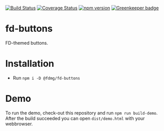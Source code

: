 [![Build Status](https://travis-ci.org/FDMediagroep/fd-ts-react-buttons.svg?branch=master)](https://travis-ci.org/FDMediagroep/fd-ts-react-buttons)
[![Coverage Status](https://coveralls.io/repos/github/FDMediagroep/fd-ts-react-buttons/badge.svg?branch=master)](https://coveralls.io/github/FDMediagroep/fd-ts-react-buttons?branch=master)
[![npm version](https://badge.fury.io/js/%40fdmg%2Ffd-buttons.svg)](https://badge.fury.io/js/%40fdmg%2Ffd-buttons)
[![Greenkeeper badge](https://badges.greenkeeper.io/FDMediagroep/fd-ts-react-buttons.svg)](https://greenkeeper.io/)

# fd-buttons
FD-themed buttons.

# Installation
* Run `npm i -D @fdmg/fd-buttons`

# Demo
To run the demo, check-out this repository and run `npm run build-demo`.
After the build succeeded you can open `dist/demo.html` with your webbrowser.